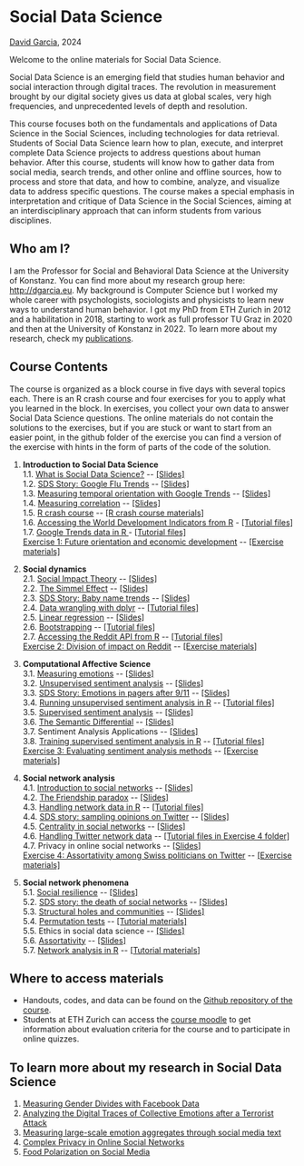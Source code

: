 # Social Data Science

[David Garcia](http://dgarcia.eu), 2024

Welcome to the online materials for Social Data Science.

Social Data Science is an emerging field that studies human behavior and social interaction through digital traces. The revolution in measurement brought by our digital society gives us data at global scales, very high frequencies, and unprecedented levels of depth and resolution.

This course focuses both on the fundamentals and applications of Data Science in the Social Sciences, including technologies for data retrieval. Students of Social Data Science learn how to plan, execute, and interpret complete Data Science projects to address questions about human behavior. After this course, students will know how to gather data from social media, search trends, and other online and offline sources, how to process and store that data, and how to combine, analyze, and visualize data to address specific questions. The course makes a special emphasis in interpretation and critique of Data Science in the Social Sciences, aiming at an interdisciplinary approach that can inform students from various disciplines.

## Who am I?

I am the Professor for Social and Behavioral Data Science at the University of Konstanz. You can find more about my research group here: http://dgarcia.eu. My background is Computer Science but I worked my whole career with psychologists, sociologists and physicists to learn new ways to understand human behavior. I got my PhD from ETH Zurich in 2012 and a habilitation in 2018, starting to work as full professor TU Graz in 2020 and then at the University of Konstanz in 2022. To learn more about my research, check my [publications](https://dgarcia.eu/full-publication-list/).

## Course Contents

The course is organized as a block course in five days with several topics each. There is an R crash course and four exercises for you to apply what you learned in the block. In exercises, you collect your own data to answer Social Data Science questions. The online materials do not contain the solutions to the exercises, but if you are stuck or want to start from an easier point, in the github folder of the exercise you can find a version of the exercise with hints in the form of parts of the code of the solution.

1. **Introduction to Social Data Science**  
1.1. [What is Social Data Science?](https://dgarcia-eu.github.io/SocialDataScience/Handouts/1_Introduction/011_IntroductionToSDS/Introduction.html) -- [[Slides]](https://dgarcia-eu.github.io/SocialDataScience/Presentations/1_Introduction/011_IntroductionToSDS/Introduction_Slides.html)  
1.2. [SDS Story: Google Flu Trends](https://dgarcia-eu.github.io/SocialDataScience/Handouts/1_Introduction/012_GoogleFluTrends/GoogleFluTrends.html) -- [[Slides]](https://dgarcia-eu.github.io/SocialDataScience/Presentations/1_Introduction/012_GoogleFluTrends/GoogleFluTrends_Slides.html)  
1.3. [Measuring temporal orientation with Google Trends](https://dgarcia-eu.github.io/SocialDataScience/Handouts/1_Introduction/013_TemporalOrientation/TemporalOrientationGtrends.html) -- [[Slides]](https://dgarcia-eu.github.io/SocialDataScience/Presentations/1_Introduction/013_TemporalOrientation/TemporalOrientationGtrends_Slides.html)  
1.4. [Measuring correlation](https://dgarcia-eu.github.io/SocialDataScience/Handouts/1_Introduction/014_Correlation/MeasuringCorrelation.html) -- [[Slides]](https://dgarcia-eu.github.io/SocialDataScience/Presentations/1_Introduction/014_Correlation/MeasuringCorrelation_Slides.html)  
1.5. [R crash course](https://dgarcia-eu.github.io/SocialDataScience/Tutorials/1_Introduction/015_RCrashCourse/RCrashCourse.html) -- [[R crash course materials]](https://download-directory.github.io/?url=https://github.com/dgarcia-eu/SocialDataScience/tree/master/Tutorials/1_Introduction/015_RCrashCourse)  
1.6. [Accessing the World Development Indicators from R](https://dgarcia-eu.github.io/SocialDataScience/Tutorials/1_Introduction/016_WDI/WDI.html) - [[Tutorial files]](https://download-directory.github.io/?url=https://github.com/dgarcia-eu/SocialDataScience/tree/master/Tutorials/1_Introduction/016_WDI)  
1.7. [Google Trends data in R  ](https://dgarcia-eu.github.io/SocialDataScience/Tutorials/1_Introduction/017_gtrendsR/gtrendsR.html) - [[Tutorial files]](https://download-directory.github.io/?url=https://github.com/dgarcia-eu/SocialDataScience/tree/master/Tutorials/1_Introduction/017_gtrendsR)  
[Exercise 1: Future orientation and economic development](https://dgarcia-eu.github.io/SocialDataScience/Exercises/01_FOI_Gtrends/GDP_FOI_Short.html) -- [[Exercise materials]](https://download-directory.github.io/?url=https://github.com/dgarcia-eu/SocialDataScience/tree/master/Exercises/01_FOI_Gtrends)

2. **Social dynamics**  
2.1. [Social Impact Theory](https://dgarcia-eu.github.io/SocialDataScience/Handouts/2_SocialDynamics/021_SocialImpactTheory/SIT.html) -- [[Slides]](https://dgarcia-eu.github.io/SocialDataScience/Presentations/2_SocialDynamics/021_SocialImpactTheory/SIT_Slides.html)  
2.2. [The Simmel Effect](https://dgarcia-eu.github.io/SocialDataScience/Handouts/2_SocialDynamics/022_SimmelEffect/SimmelEffect.html) -- [[Slides]](https://dgarcia-eu.github.io/SocialDataScience/Presentations/2_SocialDynamics/022_SimmelEffect/SimmelEffect_Slides.html)  
2.3. [SDS Story: Baby name trends](https://dgarcia-eu.github.io/SocialDataScience/Handouts/2_SocialDynamics/023_BabyNameTrends/BabyNameTrends.html) -- [[Slides]](https://dgarcia-eu.github.io/SocialDataScience/Presentations/2_SocialDynamics/023_BabyNameTrends/BabyNameTrends_Slides.html)  
2.4. [Data wrangling with dplyr](https://dgarcia-eu.github.io/SocialDataScience/Tutorials/2_SocialDynamics/026_dplyr/dplyr.html) -- [[Tutorial files]](https://download-directory.github.io/?url=https://github.com/dgarcia-eu/SocialDataScience/tree/master/Tutorials/2_SocialDynamics/026_dplyr)  
2.5. [Linear regression](https://dgarcia-eu.github.io/SocialDataScience/Tutorials/2_SocialDynamics/024_LinearRegression/LinearRegression.html) -- [[Slides]](https://dgarcia-eu.github.io/SocialDataScience/Presentations/2_SocialDynamics/024_LinearRegression/LinearRegression_Slides.html)  
2.6. [Bootstrapping](https://dgarcia-eu.github.io/SocialDataScience/Tutorials/2_SocialDynamics/025_Bootstrapping/Bootstrapping.html) -- [[Tutorial files]](https://download-directory.github.io/?url=https://github.com/dgarcia-eu/SocialDataScience/tree/master/Tutorials/2_SocialDynamics/025_Bootstrapping)  
2.7. [Accessing the Reddit API from R](https://dgarcia-eu.github.io/SocialDataScience/Tutorials/2_SocialDynamics/027_APIs-Reddit/APIS-Reddit.html) -- [[Tutorial files]](https://download-directory.github.io/?url=https://github.com/dgarcia-eu/SocialDataScience/tree/master/Tutorials/2_SocialDynamics/027_APIs-Reddit)  
[Exercise 2: Division of impact on Reddit](https://dgarcia-eu.github.io/SocialDataScience/Exercises/02_SIT_Reddit/SIT_Reddit_Short.html) -- [[Exercise materials]](https://download-directory.github.io/?url=https://github.com/dgarcia-eu/SocialDataScience/tree/master/Exercises/02_SIT_Reddit)
	
3. **Computational Affective Science**  
3.1. [Measuring emotions](https://dgarcia-eu.github.io/SocialDataScience/Handouts/3_Affect/031_MeasuringEmotions/Emotions.html) -- [[Slides]](https://dgarcia-eu.github.io/SocialDataScience/Presentations/3_Affect/031_MeasuringEmotions/Emotions_Slides.html)  
3.2. [Unsupervised sentiment analysis](https://dgarcia-eu.github.io/SocialDataScience/Handouts/3_Affect/032_UnsupervisedSentimentAnalysis/UnsupervisedSentimentAnalysis.html) -- [[Slides]](https://dgarcia-eu.github.io/SocialDataScience/Presentations/3_Affect/032_UnsupervisedSentimentAnalysis/UnsupervisedSentimentAnalysis_Slides.html)  
3.3. [SDS Story: Emotions in pagers after 9/11](https://dgarcia-eu.github.io/SocialDataScience/Handouts/3_Affect/033_PagerEmotions/PagerEmotions.html) -- [[Slides]](https://dgarcia-eu.github.io/SocialDataScience/Presentations/3_Affect/033_PagerEmotions/PagerEmotions_Slides.html)  
3.4. [Running unsupervised sentiment analysis in R](https://dgarcia-eu.github.io/SocialDataScience/Tutorials/3_Affect/035_UnsupervisedToolsR/UnsupervisedToolsR.html) -- [[Tutorial files]](https://download-directory.github.io/?url=https://github.com/dgarcia-eu/SocialDataScience/tree/master/Tutorials/3_Affect/035_UnsupervisedToolsR)  
3.5. [Supervised sentiment analysis](https://dgarcia-eu.github.io/SocialDataScience/Handouts/3_Affect/034_SupervisedSentimentAnalysis/SupervisedSentimentAnalysis.html) -- [[Slides]](https://dgarcia-eu.github.io/SocialDataScience/Presentations/3_Affect/034_SupervisedSentimentAnalysis/SupervisedSentimentAnalysis_Slides.html)  
3.6. [The Semantic Differential](https://dgarcia-eu.github.io/SocialDataScience/Handouts/3_Affect/039_SemanticDifferential/SemanticDifferential.html) -- [[Slides]](https://dgarcia-eu.github.io/SocialDataScience/Presentations/3_Affect/035_SemanticDifferential/SemanticDifferential_Slides.html)  
3.7. Sentiment Analysis Applications -- [[Slides]](https://dgarcia-eu.github.io/SocialDataScience/Presentations/3_Affect/036_SentimentAnalysisApplications/SentimentApplications_Slides.html)  
3.8. [Training supervised sentiment analysis in R](https://dgarcia-eu.github.io/SocialDataScience/Tutorials/3_Affect/036_SupervisedTextClassification/SupervisedTextClassification.html) -- [[Tutorial files]](https://download-directory.github.io/?url=https://github.com/dgarcia-eu/SocialDataScience/tree/master/Tutorials/3_Affect/036_SupervisedTextClassification)  
[Exercise 3: Evaluating sentiment analysis methods](https://dgarcia-eu.github.io/SocialDataScience/Exercises/03_Sentiment_Analysis_Evaluation/SentimentEvaluation.html)  -- [[Exercise materials]](https://download-directory.github.io/?url=https://github.com/dgarcia-eu/SocialDataScience/tree/master/Exercises/03_Sentiment_Analysis_Evaluation)  

4. **Social network analysis**  
4.1. [Introduction to social networks](https://dgarcia-eu.github.io/SocialDataScience/Handouts/4_SNA/041_SNAIntro/SNAIntro.html) -- [[Slides]](https://dgarcia-eu.github.io/SocialDataScience/Presentations/4_SNA/041_SNAIntro/SNAIntro_Slides.html)  
4.2. [The Friendship paradox](https://dgarcia-eu.github.io/SocialDataScience/Handouts/4_SNA/042_FriendshipParadox/FriendshipParadox.html) -- [[Slides]](https://dgarcia-eu.github.io/SocialDataScience/Presentations/4_SNA/042_FriendshipParadox/FriendshipParadox_Slides.html)  
4.3. [Handling network data in R](https://dgarcia-eu.github.io/SocialDataScience/Tutorials/4_SNA/045_Tidygraph/tidygraph.html) -- [[Tutorial files]](https://download-directory.github.io/?url=https://github.com/dgarcia-eu/SocialDataScience/tree/master/Tutorials/4_SNA/045_Tidygraph)  
4.4. [SDS story: sampling opinions on Twitter](https://dgarcia-eu.github.io/SocialDataScience/Handouts/4_SNA/043_TwitterOpinions/TwitterOpinions.html) -- [[Slides]](https://dgarcia-eu.github.io/SocialDataScience/Presentations/4_SNA/044_TwitterOpinions/TwitterOpinions_Slides.html)  
4.5. [Centrality in social networks](https://dgarcia-eu.github.io/SocialDataScience/Handouts/4_SNA/044_Centrality/Centrality.html) -- [[Slides]](https://dgarcia-eu.github.io/SocialDataScience/Presentations/4_SNA/043_Centrality/Centrality_Slides.html)  
4.6. [Handling Twitter network data](https://dgarcia-eu.github.io/SocialDataScience/Tutorials/4_SNA/047_TwitterNetworkJSON/TwitterNetworkJSON.html) -- [[Tutorial files in Exercise 4 folder]](https://download-directory.github.io/?url=https://github.com/dgarcia-eu/SocialDataScience/tree/master/Exercises/04_Assortativity_Twitter)  
4.7. Privacy in online social networks -- [[Slides]](https://dgarcia-eu.github.io/SocialDataScience/Presentations/4_SNA/045_PrivacyIssues/Privacy_Slides.html)  
[Exercise 4: Assortativity among Swiss politicians on Twitter](https://dgarcia-eu.github.io/SocialDataScience/Exercises/04_Assortativity_Twitter/PoliticianAssortativity_Short.html) -- [[Exercise materials]](https://download-directory.github.io/?url=https://github.com/dgarcia-eu/SocialDataScience/tree/master/Exercises/04_Assortativity_Twitter)  

5. **Social network phenomena**  
5.1. [Social resilience](https://dgarcia-eu.github.io/SocialDataScience/Handouts/5_SocialNetworkPhenomena/051_SocialResilience/SocialResilience.html) -- [[Slides]](https://dgarcia-eu.github.io/SocialDataScience/Presentations/5_SocialNetworkPhenomena/051_SocialResilience/SocialResilience_Slides.html)  
5.2. [SDS story: the death of social networks](https://dgarcia-eu.github.io/SocialDataScience/Handouts/5_SocialNetworkPhenomena/052_SocialNetworkDeath/SocialNetworkDeath.html) -- [[Slides]](https://dgarcia-eu.github.io/SocialDataScience/Presentations/5_SocialNetworkPhenomena/052_SocialNetworkDeath/SocialNetworkDeath_Slides.html)  
5.3. [Structural holes and communities](https://dgarcia-eu.github.io/SocialDataScience/Handouts/5_SocialNetworkPhenomena/053_StructuralHoles/StructuralHoles.html) -- [[Slides]](https://dgarcia-eu.github.io/SocialDataScience/Presentations/5_SocialNetworkPhenomena/053_StructuralHoles/StructuralHoles_Slides.html)  
5.4. [Permutation tests](https://dgarcia-eu.github.io/SocialDataScience/Tutorials/5_SocialNetworkPhenomena/056_PermutationTests/PermutationTests) -- [[Tutorial materials]](https://download-directory.github.io/?url=https://github.com/dgarcia-eu/SocialDataScience/tree/master/Tutorials/5_SocialNetworkPhenomena/056_PermutationTests)   
5.5. Ethics in social data science -- [[Slides]](https://dgarcia-eu.github.io/SocialDataScience/Presentations/5_SocialNetworkPhenomena/055_Ethics/Ethics_Slides.html)  
5.6. [Assortativity](https://dgarcia-eu.github.io/SocialDataScience/Handouts/5_SocialNetworkPhenomena/054_Assortativity/Assortativity.html) -- [[Slides]](https://dgarcia-eu.github.io/SocialDataScience/Presentations/5_SocialNetworkPhenomena/054_Assortativity/Assortativity_Slides.html)  
5.7. [Network analysis in R](https://dgarcia-eu.github.io/SocialDataScience/Tutorials/5_SocialNetworkPhenomena/057_Tidygraph2/tidygraph2.html) -- [[Tutorial materials]](https://download-directory.github.io/?url=https://github.com/dgarcia-eu/SocialDataScience/tree/master/Tutorials/5_SocialNetworkPhenomena/057_Tidygraph2)  

## Where to access materials

- Handouts, codes, and data can be found on the [Github repository of the course](https://github.com/dgarcia-eu/SocialDataScience).
- Students at ETH Zurich can access the [course moodle](https://moodle-app2.let.ethz.ch/course/view.php?id=21125) to get information about evaluation criteria for the course and to participate in online quizzes.

## To learn more about my research in Social Data Science
1. [Measuring Gender Divides with Facebook Data](https://dgarcia-eu.github.io/SocialDataScience/Presentations/1_Introduction/Appendix_FacebookGenderDivide/index.html)
2. [Analyzing the Digital Traces of Collective Emotions after a Terrorist Attack](https://dgarcia-eu.github.io/SocialDataScience/Presentations/2_SocialDynamics/Appendix_CollectiveEmotions/index.html)
3. [Measuring large-scale emotion aggregates through social media text](https://dgarcia-eu.github.io/SocialDataScience/Presentations/3_Affect/Appendix_EmotionMacroscopes/index.html)
4. [Complex Privacy in Online Social Networks](https://dgarcia-eu.github.io/SocialDataScience/Presentations/4_SNA/Appendix_ShadowProfiles/index.html)
5. [Food Polarization on Social Media](https://dgarcia-eu.github.io/SocialDataScience/Presentations/5_SocialNetworkPhenomena/Appendix_FoodPolarization/index.html)

